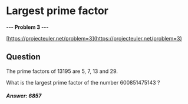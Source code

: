 # Largest prime factor

**--- Problem 3 ---**

[https://projecteuler.net/problem=3](https://projecteuler.net/problem=3)

## Question
The prime factors of 13195 are 5, 7, 13 and 29.

What is the largest prime factor of the number 600851475143 ?

##### Answer: 6857